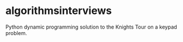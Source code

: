 # algorithmsinterviews
Python dynamic programming solution to the Knights Tour on a keypad problem.
